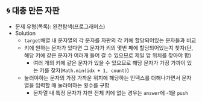 ## 🌀 대충 만든 자판

- 문제 유형(목록): 완전탐색(프로그래머스)
- Solution
  - `target`배열 내 문자열의 각 문자를 자판의 각 키에 할당되어있는 문자들과 비교
  - 키에 원하는 문자가 있다면 그 문자가 키의 몇번 째에 할당되어있는지 찾자(단, 해당 키에 같은 문자가 여러개 들어 갈 수 있으므로 제일 앞 위치를 찾아야 함)
    - 여러 개의 키에 같은 문자가 있을 수 있으므로 해당 문자가 가장 가까이 있는 키를 찾자(`Math.min(idx + 1, count)`)
  - 눌러야하는 문자의 가장 가까운 위치에 해당하는 인덱스를 더해나가면서 문자열을 입력할 때 눌러야하는 횟수를 구함
    - 문자열 내 특정 문자가 자판 전체 키에 없는 경우는 `answer`에 -1을 `push`
